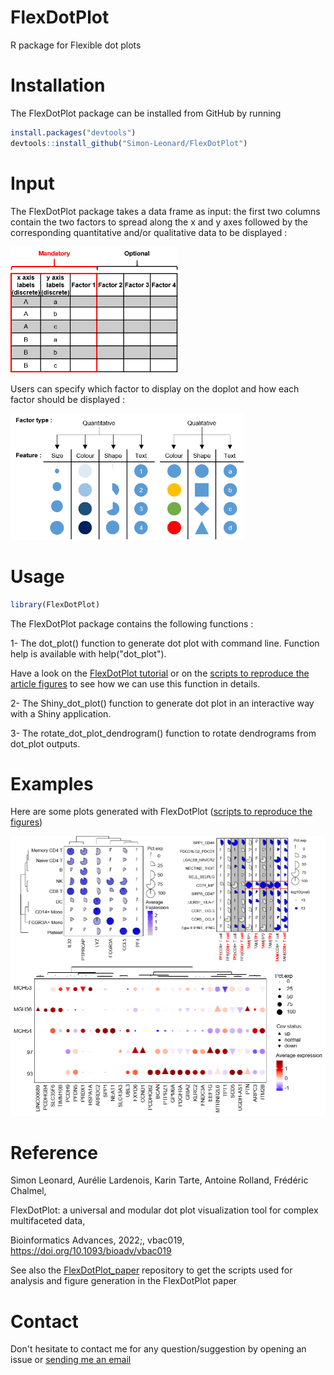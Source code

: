 # FlexDotPlot

R package for Flexible dot plots

# Installation

The FlexDotPlot package can be installed from GitHub by running

``` r
install.packages("devtools")
devtools::install_github("Simon-Leonard/FlexDotPlot")
```

# Input

The FlexDotPlot package takes a data frame as input: the first two columns contain the two factors to spread along the x and y axes followed by the corresponding quantitative and/or qualitative data to be displayed :

<img src="inst/www/Fig1A_input_table.png" width="268"/>

Users can specify which factor to display on the doplot and how each factor should be displayed :

<img src="inst/www/Fig1B_factor_rendering.png" width="374"/>

# Usage

``` r
library(FlexDotPlot)
```

The FlexDotPlot package contains the following functions :

1- The dot_plot() function to generate dot plot with command line. Function help is available with help("dot_plot").

Have a look on the [FlexDotPlot tutorial](https://github.com/Simon-Leonard/FlexDotPlot/blob/master/vignettes/) or on the [scripts to reproduce the article figures](https://github.com/Simon-Leonard/FlexDotPlot_paper) to see how we can use this function in details.

2- The Shiny_dot_plot() function to generate dot plot in an interactive way with a Shiny application.

3- The rotate_dot_plot_dendrogram() function to rotate dendrograms from dot_plot outputs.

# Examples

Here are some plots generated with FlexDotPlot ([scripts to reproduce the figures](https://github.com/Simon-Leonard/FlexDotPlot_paper))

<img src="inst/www/FigS123B_dotplot_examples.png" width="647"/>

# Reference

Simon Leonard, Aurélie Lardenois, Karin Tarte, Antoine Rolland, Frédéric Chalmel,

FlexDotPlot: a universal and modular dot plot visualization tool for complex multifaceted data,

Bioinformatics Advances, 2022;, vbac019, <https://doi.org/10.1093/bioadv/vbac019>

See also the [FlexDotPlot_paper](https://github.com/Simon-Leonard/FlexDotPlot_paper) repository to get the scripts used for analysis and figure generation in the FlexDotPlot paper

# Contact

Don't hesitate to contact me for any question/suggestion by opening an issue or [sending me an email](mailto:simon_leonard@hotmail.fr)
